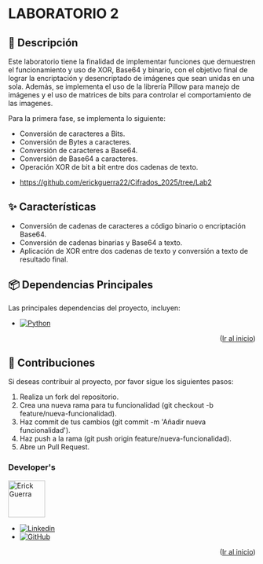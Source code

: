 <!--
PROJECT NAME
-->

# LABORATORIO 2
<a id="readme-top"></a>

<!--
PROJECT DESCRIPTION
-->
## 📜 Descripción

Este laboratorio tiene la finalidad de implementar funciones que demuestren el funcionamiento y uso de XOR, Base64 y binario, con el objetivo final de lograr la encriptación y desencriptado de imágenes que sean unidas en una sola. Además, se implementa el uso de la librería Pillow para manejo de imágenes y el uso de matrices de bits para controlar el comportamiento de las imagenes.

Para la primera fase, se implementa lo siguiente:
- Conversión de caracteres a Bits.
- Conversión de Bytes a caracteres.
- Conversión de caracteres a Base64.
- Conversión de Base64 a caracteres.
- Operación XOR de bit a bit entre dos cadenas de texto.

* https://github.com/erickguerra22/Cifrados_2025/tree/Lab2

## ✨ Características
- Conversión de cadenas de caracteres a código binario o encriptación Base64.
- Conversión de cadenas binarias y Base64 a texto.
- Aplicación de XOR entre dos cadenas de texto y conversión a texto de resultado final.

## 📦 Dependencias Principales

Las principales dependencias del proyecto, incluyen:
* [![Python][Python]][Python-url]

<p align="right">(<a href="#readme-top">Ir al inicio</a>)</p>

## 👥 Contribuciones
Si deseas contribuir al proyecto, por favor sigue los siguientes pasos:
1. Realiza un fork del repositorio.
2.	Crea una nueva rama para tu funcionalidad (git checkout -b feature/nueva-funcionalidad).
3.	Haz commit de tus cambios (git commit -m 'Añadir nueva funcionalidad').
4.	Haz push a la rama (git push origin feature/nueva-funcionalidad).
5.	Abre un Pull Request.

### Developer's

<a href="https://github.com/erickguerra22">
  <img width='75' src="https://avatars.githubusercontent.com/u/16949087?v=4" alt="Erick Guerra" />
</a>

* [![Linkedin][Linkedin]][Linkedin-erick]
* [![GitHub][GitHub]][GitHub-erick]

<p align="right">(<a href="#readme-top">Ir al inicio</a>)</p>



<!-- MARKDOWN LINKS & IMAGES -->
[Python]: https://img.shields.io/badge/Python-3776AB?style=flat&logo=python&logoColor=white
[Python-url]: https://www.python.org/
[Linkedin-erick]: https://www.linkedin.com/in/erick-guerra-02a80b204/
[Linkedin]: https://img.shields.io/badge/-LinkedIn-black.svg?style=for-the-badge&logo=linkedin&colorB=555
[Github-erick]: https://github.com/erickguerra22
[GitHub]: https://img.shields.io/badge/github-%23121011.svg?style=for-the-badge&logo=github&logoColor=white